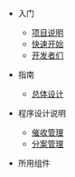 * 入门
  * [项目说明](/projectIntro.md)
  * [快速开始](/quickStart.md)
  * [开发者们](/developer.md)

* 指南

  * [总体设计](/overallDesign.md) 

* 程序设计说明

  * [催收管理](/programming/collect.md)   
  * [分案管理](/programming/division.md)   

* 所用组件



